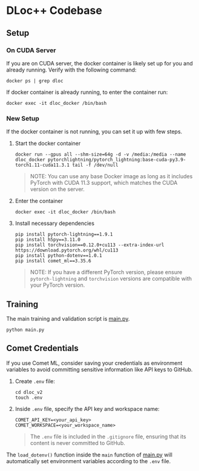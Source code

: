 # DLoc++ Codebase

## Setup
### On CUDA Server
If you are on CUDA server, the docker container is likely set up for you and already running. Verify with the following command:
```
docker ps | grep dloc
```
If docker container is already running, to enter the container run:
```
docker exec -it dloc_docker /bin/bash
```
### New Setup
If the docker container is not running, you can set it up with few steps.
1. Start the docker container
    ```
    docker run --gpus all --shm-size=64g -d -v /media:/media --name dloc_docker pytorchlightning/pytorch_lightning:base-cuda-py3.9-torch1.11-cuda11.3.1 tail -f /dev/null
    ```
    > NOTE: You can use any base Docker image as long as it includes PyTorch with CUDA 11.3 support, which matches the CUDA version on the server.
2. Enter the container
    ```
    docker exec -it dloc_docker /bin/bash
    ```
3. Install necessary dependencies
    ```
    pip install pytorch-lightning==1.9.1
    pip install h5py==3.11.0
    pip install torchvision==0.12.0+cu113 --extra-index-url https://download.pytorch.org/whl/cu113
    pip install python-dotenv==1.0.1
    pip install comet_ml==3.35.6
    ```
    > NOTE: If you have a different PyTorch version, please ensure `pytorch-lightning` and `torchvision` versions are compatible with your PyTorch version.


## Training
The main training and validation script is [main.py](./main.py).
```
python main.py
```

## Comet Credentials
If you use Comet ML, consider saving your credentials as environment variables to avoid committing sensitive information like API keys to GitHub.
1. Create `.env` file:
    ```
    cd dloc_v2
    touch .env
    ```
2. Inside `.env` file, specify the API key and workspace name:
    ```
    COMET_API_KEY=<your_api_key>
    COMET_WORKSPACE=<your_workspace_name>
    ```
    > The `.env` file is included in the `.gitignore` file, ensuring that its content is never committed to GitHub.

The `load_dotenv()` function inside the `main` function of [main.py](./main.py) will automatically set environment variables according to the `.env` file.

